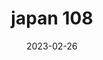 ---
weight: 108
images: 
- /images/Japan/DSCF9721-3.jpg
title: japan 108
date: 2023-02-26
tags:
- japan
---